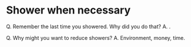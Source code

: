 # Shower when necessary

Q. Remember the last time you showered. Why did you do that?
A. .

Q. Why might you want to reduce showers?
A. Environment, money, time.

<!-- {BearID:5B3DCCF6-94E9-45AE-ACF3-61CE844EA348-2588-0000030162BD9AA6} -->
